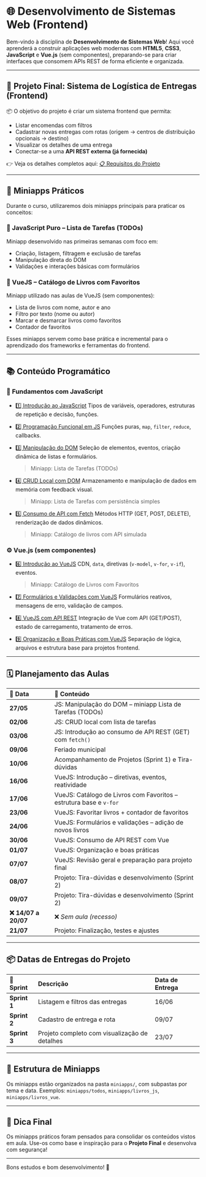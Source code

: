 # 🌐 Desenvolvimento de Sistemas Web (Frontend)

Bem-vindo à disciplina de **Desenvolvimento de Sistemas Web**\!
Aqui você aprenderá a construir aplicações web modernas com **HTML5**, **CSS3**, **JavaScript** e **Vue.js** (sem componentes), preparando-se para criar interfaces que consomem APIs REST de forma eficiente e organizada.

-----

## 🎯 Projeto Final: Sistema de Logística de Entregas (Frontend)

📦 O objetivo do projeto é criar um sistema frontend que permita:

- Listar encomendas com filtros
- Cadastrar novas entregas com rotas (origem → centros de distribuição opcionais → destino)
- Visualizar os detalhes de uma entrega
- Conectar-se a uma **API REST externa (já fornecida)**

👉 Veja os detalhes completos aqui:
[📋 Requisitos do Projeto](https://www.google.com/search?q=projeto/requisitos.md)

-----

## 🧪 Miniapps Práticos

Durante o curso, utilizaremos dois miniapps principais para praticar os conceitos:

### 🔹 JavaScript Puro – Lista de Tarefas (TODOs)

Miniapp desenvolvido nas primeiras semanas com foco em:

- Criação, listagem, filtragem e exclusão de tarefas
- Manipulação direta do DOM
- Validações e interações básicas com formulários

### 🔸 VueJS – Catálogo de Livros com Favoritos

Miniapp utilizado nas aulas de VueJS (sem componentes):

- Lista de livros com nome, autor e ano
- Filtro por texto (nome ou autor)
- Marcar e desmarcar livros como favoritos
- Contador de favoritos

Esses miniapps servem como base prática e incremental para o aprendizado dos frameworks e ferramentas do frontend.

-----

## 📚 Conteúdo Programático

### 🧱 Fundamentos com JavaScript

- [1️⃣ Introdução ao JavaScript](conteudo/introducao.md)
  Tipos de variáveis, operadores, estruturas de repetição e decisão, funções.

- [2️⃣ Programação Funcional em JS](conteudo/pf.md)
  Funções puras, `map`, `filter`, `reduce`, callbacks.

- [3️⃣ Manipulação do DOM](conteudo/dom.md)
  Seleção de elementos, eventos, criação dinâmica de listas e formulários.

  > Miniapp: Lista de Tarefas (TODOs)

- [4️⃣ CRUD Local com DOM](conteudo/crud_local.md)
  Armazenamento e manipulação de dados em memória com feedback visual.

  > Miniapp: Lista de Tarefas com persistência simples

- [5️⃣ Consumo de API com Fetch](conteudo/api_fetch.md)
  Métodos HTTP (GET, POST, DELETE), renderização de dados dinâmicos.

  > Miniapp: Catálogo de livros com API simulada

### ⚙️ Vue.js (sem componentes)

- [6️⃣ Introdução ao VueJS](conteudo/vue_intro.md)
  CDN, `data`, diretivas (`v-model`, `v-for`, `v-if`), eventos.

  > Miniapp: Catálogo de Livros com Favoritos

- [7️⃣ Formulários e Validações com VueJS](conteudo/vue_forms.md)
  Formulários reativos, mensagens de erro, validação de campos.

- [8️⃣ VueJS com API REST](conteudo/vue_api.md)
  Integração de Vue com API (GET/POST), estado de carregamento, tratamento de erros.

- [9️⃣ Organização e Boas Práticas com VueJS](conteudo/vue_estrutura.md)
  Separação de lógica, arquivos e estrutura base para projetos frontend.

-----

## 🗓️ Planejamento das Aulas

| 📅 Data | 📘 Conteúdo                                                        |
| :--- |:-------------------------------------------------------------------|
| **27/05** | JS: Manipulação do DOM – miniapp Lista de Tarefas (TODOs)          |
| **02/06** | JS: CRUD local com lista de tarefas                                |
| **03/06** | JS: Introdução ao consumo de API REST (GET) com `fetch()`          |
| **09/06** | Feriado municipal                                                  |
| **10/06** | Acompanhamento de Projetos (Sprint 1) e Tira-dúvidas               |
| **16/06** | VueJS: Introdução – diretivas, eventos, reatividade                |
| **17/06** | VueJS: Catálogo de Livros com Favoritos – estrutura base e `v-for` |
| **23/06** | VueJS: Favoritar livros + contador de favoritos                    |
| **24/06** | VueJS: Formulários e validações – adição de novos livros           |
| **30/06** | VueJS: Consumo de API REST com Vue                                 |
| **01/07** | VueJS: Organização e boas práticas                                 |
| **07/07** | VueJS: Revisão geral e preparação para projeto final               |
| **08/07** | Projeto: Tira-dúvidas e desenvolvimento (Sprint 2)                 |
| **09/07** | Projeto: Tira-dúvidas e desenvolvimento (Sprint 2)                 |
| **❌ 14/07 a 20/07** | ❌ *Sem aula (recesso)*                                             |
| **21/07** | Projeto: Finalização, testes e ajustes                             |

-----

## 📦 Datas de Entregas do Projeto

| 🏁 Sprint | Descrição | Data de Entrega |
| :--- | :--- | :--- |
| **Sprint 1** | Listagem e filtros das entregas | 16/06 |
| **Sprint 2** | Cadastro de entrega e rota | 09/07 |
| **Sprint 3** | Projeto completo com visualização de detalhes | 23/07 |

-----

## 📂 Estrutura de Miniapps

Os miniapps estão organizados na pasta `miniapps/`, com subpastas por tema e data.
Exemplos: `miniapps/todos`, `miniapps/livros_js`, `miniapps/livros_vue`.

-----

## 🧠 Dica Final

Os miniapps práticos foram pensados para consolidar os conteúdos vistos em aula.
Use-os como base e inspiração para o **Projeto Final** e desenvolva com segurança\!

-----

Bons estudos e bom desenvolvimento\! 🚀